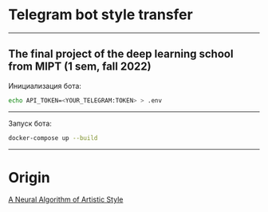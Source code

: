 # Telegram bot style transfer
------  
The final project of the deep learning school from MIPT (1 sem, fall 2022)
------  
Инициализация бота:  
```bash  
echo API_TOKEN=<YOUR_TELEGRAM:TOKEN> > .env
```
------
Запуск бота:
```bash  
docker-compose up --build
```
------
# Origin  
[A Neural Algorithm of Artistic Style](https://arxiv.org/abs/1508.06576)

